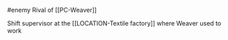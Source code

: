 #enemy
Rival of [[PC-Weaver]]

Shift supervisor at the [[LOCATION-Textile factory]] where Weaver used to work